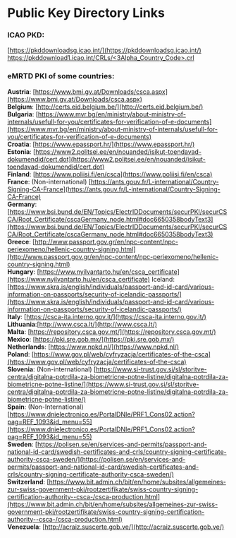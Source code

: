 # Public Key Directory Links 

### ICAO PKD:

[https://pkddownloadsg.icao.int/](https://pkddownloadsg.icao.int/)  
[https://pkddownload1.icao.int/CRLs/<3Alpha_Country_Code>.crl](https://pkddownload1.icao.int/CRLs/%3C3Alpha_Country_Code%3E.crl)

### eMRTD PKI of some countries:
**Austria**: [https://www.bmi.gv.at/Downloads/csca.aspx](https://www.bmi.gv.at/Downloads/csca.aspx)  
**Belgium**: [http://certs.eid.belgium.be/](http://certs.eid.belgium.be/)  
**Bulgaria**: [https://www.mvr.bg/en/ministry/about-ministry-of-internals/usefull-for-you/certificates-for-verification-of-e-documents](https://www.mvr.bg/en/ministry/about-ministry-of-internals/usefull-for-you/certificates-for-verification-of-e-documents)  
**Croatia**: [https://www.epassport.hr/](https://www.epassport.hr/)  
**Estonia**: [https://www2.politsei.ee/en/nouanded/isikut-toendavad-dokumendid/cert.dot](https://www2.politsei.ee/en/nouanded/isikut-toendavad-dokumendid/cert.dot)  
**Finland**: [https://www.poliisi.fi/en/csca](https://www.poliisi.fi/en/csca)  
**France**: (Non-international) [https://ants.gouv.fr/L-international/Country-Signing-CA-France](https://ants.gouv.fr/L-international/Country-Signing-CA-France)  
**Germany**: [https://www.bsi.bund.de/EN/Topics/ElectrIDDocuments/securPKI/securCSCA/Root_Certificate/cscaGermany_node.html#doc6650358bodyText3](https://www.bsi.bund.de/EN/Topics/ElectrIDDocuments/securPKI/securCSCA/Root_Certificate/cscaGermany_node.html#doc6650358bodyText3)  
**Greece**: [http://www.passport.gov.gr/en/npc-content/npc-periexomeno/hellenic-country-signing.html](http://www.passport.gov.gr/en/npc-content/npc-periexomeno/hellenic-country-signing.html)  
**Hungary**: [https://www.nyilvantarto.hu/en/csca_certificate](https://www.nyilvantarto.hu/en/csca_certificate)
Iceland: [https://www.skra.is/english/individuals/passport-and-id-card/various-information-on-passports/security-of-icelandic-passports/](https://www.skra.is/english/individuals/passport-and-id-card/various-information-on-passports/security-of-icelandic-passports/)  
**Italy**: [https://csca-ita.interno.gov.it/](https://csca-ita.interno.gov.it/)  
**Lithuania**:[http://www.csca.lt/](http://www.csca.lt/)  
**Malta**: [https://repository.csca.gov.mt/](https://repository.csca.gov.mt/)  
**Mexico**: [https://pki.sre.gob.mx/](https://pki.sre.gob.mx/)  
**Netherlands**: [https://www.npkd.nl/](https://www.npkd.nl/)  
**Poland**: [https://www.gov.pl/web/cyfryzacja/certificates-of-the-csca](https://www.gov.pl/web/cyfryzacja/certificates-of-the-csca)  
**Slovenia**: (Non-international) [https://www.si-trust.gov.si/sl/storitve-centra/digitalna-potrdila-za-biometricne-potne-listine/digitalna-potrdila-za-biometricne-potne-listine/](https://www.si-trust.gov.si/sl/storitve-centra/digitalna-potrdila-za-biometricne-potne-listine/digitalna-potrdila-za-biometricne-potne-listine/)  
**Spain**: (Non-International) [https://www.dnielectronico.es/PortalDNIe/PRF1_Cons02.action?pag=REF_1093&id_menu=55](https://www.dnielectronico.es/PortalDNIe/PRF1_Cons02.action?pag=REF_1093&id_menu=55)  
**Sweden**: [https://polisen.se/en/services-and-permits/passport-and-national-id-card/swedish-certificates-and-crls/country-signing-certificate-authority-csca-sweden/](https://polisen.se/en/services-and-permits/passport-and-national-id-card/swedish-certificates-and-crls/country-signing-certificate-authority-csca-sweden/)  
**Switzerland**: [https://www.bit.admin.ch/bit/en/home/subsites/allgemeines-zur-swiss-government-pki/rootzertifikate/swiss-country-signing-certification-authority--csca-/csca-production.html](https://www.bit.admin.ch/bit/en/home/subsites/allgemeines-zur-swiss-government-pki/rootzertifikate/swiss-country-signing-certification-authority--csca-/csca-production.html)  
**Venezuela**: [http://acraiz.suscerte.gob.ve/](http://acraiz.suscerte.gob.ve/)
